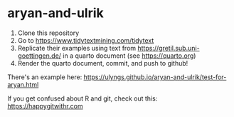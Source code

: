 # aryan-and-ulrik

1. Clone this repository
2. Go to https://www.tidytextmining.com/tidytext
3. Replicate their examples using text from https://gretil.sub.uni-goettingen.de/  in a quarto document (see https://quarto.org)
4. Render the quarto document, commit, and push to github!

There's an example here: https://ulyngs.github.io/aryan-and-ulrik/test-for-aryan.html

If you get confused about R and git, check out this: https://happygitwithr.com
